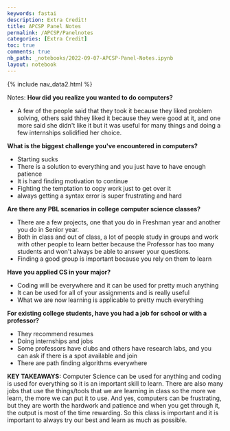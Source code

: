 ```yaml
---
keywords: fastai
description: Extra Credit!
title: APCSP Panel Notes
permalink: /APCSP/Panelnotes
categories: [Extra Credit]
toc: true
comments: true
nb_path: _notebooks/2022-09-07-APCSP-Panel-Notes.ipynb
layout: notebook
---
```


<!--
#################################################
### THIS FILE WAS AUTOGENERATED! DO NOT EDIT! ###
#################################################
# file to edit: _notebooks/2022-09-07-APCSP-Panel-Notes.ipynb
-->

<div class="container" id="notebook-container">
        
<div class="cell border-box-sizing text_cell rendered"><div class="inner_cell">
<div class="text_cell_render border-box-sizing rendered_html">
<p>{% include nav_data2.html %}</p>

</div>
</div>
</div>
<div class="cell border-box-sizing text_cell rendered"><div class="inner_cell">
<div class="text_cell_render border-box-sizing rendered_html">
<p>Notes:
<strong>How did you realize you wanted to do computers?</strong></p>
<ul>
<li>A few of the people said that they took it because they liked problem solving, others said thhey liked it because they were good at it, and one more said she didn't like it but it was useful for many things and doing a few internships solidified her choice.</li>
</ul>
<p><strong>What is the biggest challenge you've encountered in computers?</strong></p>
<ul>
<li>Starting sucks</li>
<li>There is a solution to everything and you just have to have enough patience</li>
<li>It is hard finding motivation to continue</li>
<li>Fighting the temptation to copy work just to get over it</li>
<li>always getting a syntax error is super frustrating and hard</li>
</ul>
<p><strong>Are there any PBL scenarios in college computer science classes?</strong></p>
<ul>
<li>There are a few projects, one that you do in Freshman year and another you do in Senior year.</li>
<li>Both in class and out of class, a lot of people study in groups and work with other people to learn better because the Professor has too many students and won't always be able to answer your questions.</li>
<li>Finding a good group is important because you rely on them to learn</li>
</ul>
<p><strong>Have you applied CS in your major?</strong></p>
<ul>
<li>Coding will be everywhere and it can be used for pretty much anything</li>
<li>It can be used for all of your assignments and is really useful</li>
<li>What we are now learning is applicable to pretty much everything</li>
</ul>
<p><strong>For existing college students, have you had a job for school or with a professor?</strong></p>
<ul>
<li>They recommend resumes</li>
<li>Doing internships and jobs</li>
<li>Some professors have clubs and others have research labs, and you can ask if there is a spot available and join</li>
<li>There are path finding algorithms everywhere</li>
</ul>
<p><strong>KEY TAKEAWAYS:</strong>
 Computer Science can be used for anything and coding is used for everything so it is an important skill to learn. There are also many jobs that use the things/tools that we are learning in class so the more we learn, the more we can put it to use. And yes, computers can be frustrating, but they are worth the hardwork and patience and when you get through it, the output is most of the time rewarding. So this class is important and it is important to always try our best and learn as much as possible.</p>

</div>
</div>
</div>
</div>
 

